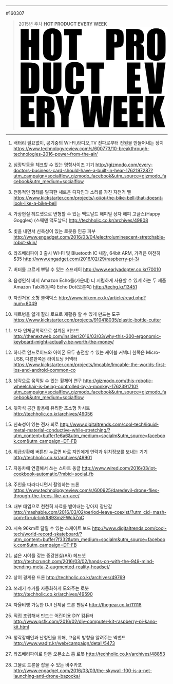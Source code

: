 
---  
#160307  
> 2015년 주차 **HOT PRODUCT EVERY WEEK**  
> ![pic](../image/MAIN.png)  

---  

1. 배터리 필요없이, 공기중의 WI-FI,라디오,TV 전파로부터 전원을 만들어내는 장치
https://www.technologyreview.com/s/600773/10-breakthrough-technologies-2016-power-from-the-air/

2. 심장박동을 체크할 수 있는 명함사이즈 기기
http://gizmodo.com/every-doctors-business-card-should-have-a-built-in-hear-1762197287?utm_campaign=socialflow_gizmodo_facebook&utm_source=gizmodo_facebook&utm_medium=socialflow

3. 전통적인 형태를 탈피한 새로운 디자인과 소리를 가진 자전거 벨
https://www.kickstarter.com/projects/-oi/oi-the-bike-bell-that-doesnt-look-like-a-bike-bell

4. 가상현실 헤드셋으로 변형할 수 있는 맥도날드 해피밀 상자
해피 고글스(Happy Goggles) (스웨덴 맥도날드)
http://techholic.co.kr/archives/49808

5. 빛을 내면서 신축성이 있는 로봇용 인공 피부
http://www.engadget.com/2016/03/04/electroluminescent-stretchable-robot-skin/

6. 라즈베리파이 3 출시
WI-FI 및 Bluetooth IC 내장, 64bit ARM, 가격은 여전히 $35
http://www.engadget.com/2016/02/29/raspberry-pi-3/

7. 버터를 고르게 뿌릴 수 있는 스프레이
http://www.earlyadopter.co.kr/70010

8. 음성인식 비서 Amazon Echo를(가운데) 더 저렴하게 사용할 수 있게 하는 두 제품
Amazon Tab과(왼쪽) Echo Dot(오른쪽) 
http://techg.kr/13451

9. 자전거용 소형 블랙박스
http://www.bikem.co.kr/article/read.php?num=8049

10. 패트병을 얇게 잘라 로프로 재활용 할 수 있게 만드는 도구
https://www.kickstarter.com/projects/910418035/plastic-bottle-cutter

11. 보다 인체공학적으로 설계된 키보드
http://thenextweb.com/insider/2016/03/03/why-this-300-ergonomic-keyboard-might-actually-be-worth-the-money/

12. 하나로 안드로이드와 아이폰 모두 충전할 수 있는 케이블
커넥터 한쪽은 Micro-USB, 다른한쪽은 라이트닝 커넥터
https://www.kickstarter.com/projects/lmcable/lmcable-the-worlds-first-ios-and-android-common-co

13. 생각으로 움직일 수 있는 휠체어 연구
http://gizmodo.com/this-robotic-wheelchair-is-being-controlled-by-a-monkey-1762391710?utm_campaign=socialflow_gizmodo_facebook&utm_source=gizmodo_facebook&utm_medium=socialflow

14. 뒷자석 공간 활용에 유리한 초소형 카시트
http://techholic.co.kr/archives/49056

15. 신축성이 있는 전자 회로
http://www.digitaltrends.com/cool-tech/liquid-metal-material-conductive-while-stretching/?utm_content=buffer1e6a6&utm_medium=socialm&utm_source=facebook.com&utm_campaign=DT-FB

16. 위급상황에 버튼만 누르면 바로 지인에게 연락과 위치정보를 보내는 기기
http://techholic.co.kr/archives/49901

17. 자동차에 연결해서 쓰는 스마트 동글
http://www.wired.com/2016/03/iot-cookbook-automatic/?mbid=social_fb

18. 주인을 따라다니면서 촬영하는 드론
https://www.technologyreview.com/s/600925/daredevil-drone-flies-through-the-trees-like-an-ace/

19. 내부 태엽으로 천천히 사료를 밷어내는 강아지 장난감
http://mashable.com/2016/03/02/period-leave-coexist/?utm_cid=mash-com-fb-uk-link#893mzFWc5ZqC

20. 시속 96km로 달릴 수 있는 스케이트 보드
http://www.digitaltrends.com/cool-tech/world-record-skateboard/?utm_content=buffer7f332&utm_medium=socialm&utm_source=facebook.com&utm_campaign=DT-FB

21. 넓은 시야를 갖는 증강현실(AR) 헤드셋
http://techcrunch.com/2016/03/02/hands-on-with-the-949-mind-bending-meta-2-augmented-reality-headset/

22. 상어 경계용 드론
http://techholic.co.kr/archives/49769

23. 쓰레기 수거를 자동화하게 도와주는 로봇
http://techholic.co.kr/archives/49590

24. 자율비행 가능한 DJI 신제품 드론 팬텀4
http://thegear.co.kr/11118

25. 직접 조립해서 만드는 어린이용 DIY 컴퓨터
http://www.psfk.com/2016/02/diy-computer-kit-raspberry-pi-kano-kit.html

26. 청각장애인과 난청인을 위해, 고음의 방향을 알려주는 넥밴드
http://www.wadiz.kr/web/campaign/detail/5473

27. 라즈베리파이로 만든 오픈소스 홈 로봇
http://techholic.co.kr/archives/48853

28. 그물로 드론을 잡을 수 있는 바주카포
http://www.engadget.com/2016/03/03/the-skywall-100-is-a-net-launching-anti-drone-bazooka/

